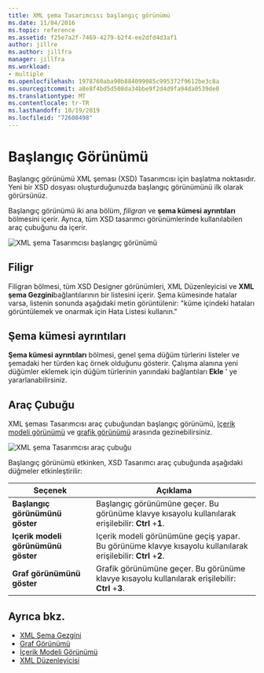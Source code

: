 ```yaml
---
title: XML şema Tasarımcısı başlangıç görünümü
ms.date: 11/04/2016
ms.topic: reference
ms.assetid: f25e7a2f-7469-4279-b2f4-ee2dfd4d3af1
author: jillre
ms.author: jillfra
manager: jillfra
ms.workload:
- multiple
ms.openlocfilehash: 1978760aba90b884099085c995372f9612be3c8a
ms.sourcegitcommit: a8e8f4bd5d508da34bbe9f2d4d9fa94da0539de0
ms.translationtype: MT
ms.contentlocale: tr-TR
ms.lasthandoff: 10/19/2019
ms.locfileid: "72608498"
---
```

# <a name="start-view"></a>Başlangıç Görünümü

Başlangıç görünümü XML şeması (XSD) Tasarımcısı için başlatma noktasıdır. Yeni bir XSD dosyası oluşturduğunuzda başlangıç görünümünü ilk olarak görürsünüz.

Başlangıç görünümü iki ana bölüm, *filigran* ve **şema kümesi ayrıntıları** bölmesini içerir. Ayrıca, tüm XSD tasarımcı görünümlerinde kullanılabilen araç çubuğunu da içerir.

![XML şema Tasarımcısı başlangıç görünümü](../xml-tools/media/xsddesigner_startview.gif)

## <a name="watermark"></a>Filigr

Filigran bölmesi, tüm XSD Designer görünümleri, XML Düzenleyicisi ve **XML şema Gezgini**bağlantılarının bir listesini içerir. Şema kümesinde hatalar varsa, listenin sonunda aşağıdaki metin görüntülenir: "küme içindeki hataları görüntülemek ve onarmak için Hata Listesi kullanın."

## <a name="schema-set-details"></a>Şema kümesi ayrıntıları

**Şema kümesi ayrıntıları** bölmesi, genel şema düğüm türlerini listeler ve şemadaki her türden kaç örnek olduğunu gösterir. Çalışma alanına yeni düğümler eklemek için düğüm türlerinin yanındaki bağlantıları **Ekle** ' ye yararlanabilirsiniz.

## <a name="toolbar"></a>Araç Çubuğu

XML şeması Tasarımcısı araç çubuğundan başlangıç görünümü, [Içerik modeli görünümü](../xml-tools/content-model-view.md) ve [grafik görünümü](../xml-tools/graph-view.md) arasında gezinebilirsiniz.

![XML şema Tasarımcısı araç çubuğu](../xml-tools/media/xsdstartviewtoolbar.gif)

Başlangıç görünümü etkinken, XSD Tasarımcı araç çubuğunda aşağıdaki düğmeler etkinleştirilir:

|Seçenek|Açıklama|
|-|-----------------|
|**Başlangıç görünümünü göster**|Başlangıç görünümüne geçer. Bu görünüme klavye kısayolu kullanılarak erişilebilir: **Ctrl** +**1**.|
|**Içerik modeli görünümünü göster**|Içerik modeli görünümüne geçiş yapar. Bu görünüme klavye kısayolu kullanılarak erişilebilir: **Ctrl** +**2**.|
|**Graf görünümünü göster**|Grafik görünümüne geçer. Bu görünüme klavye kısayolu kullanılarak erişilebilir: **Ctrl** +**3**.|

## <a name="see-also"></a>Ayrıca bkz.

- [XML Şema Gezgini](../xml-tools/xml-schema-explorer.md)
- [Graf Görünümü](../xml-tools/graph-view.md)
- [İçerik Modeli Görünümü](../xml-tools/content-model-view.md)
- [XML Düzenleyicisi](../xml-tools/xml-editor.md)